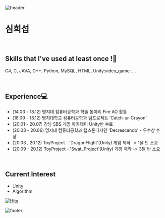 ![header](https://capsule-render.vercel.app/api?type=Rect&color=gradient&height=50&section=header&text=My%20Profile&fontSize=40)
# 심희섭
<br>

## Skills that I've used at least once !:punch:
<p>C#, C, JAVA, C++, Python, MySQL, HTML, Unity:video_game: ...<p/>
<br>

## Experience:computer:
* (14.03 - 18.12) 명지대 컴퓨터공학과 학술 동아리 Fire AO 활동
* (18.09 - 18.12) 명지대학교 컴퓨터공학과 팀프로젝트 'Catch-ur-Crayon'
* (20.01 - 20.07) 강남 SBS 게임 아카데미 Unity반 수료
* (20.03 - 20.06) 명지대 컴퓨터공학과 캡스톤디자인 'Decrescendo' - 우수상 수상
* (20.03 , 20.12) ToyProject - 'DragonFlight'(Unity) 게임 제작 -> 1달 반 소요 
* (20.09 - 20.12) ToyProject - 'Swat_Project'(Unity) 게임 제작 -> 3달 반 소요
<br>

## Current Interest
* Unity
* Algorithm  


[![Hits](https://hits.seeyoufarm.com/api/count/incr/badge.svg?url=https%3A%2F%2Fgithub.com%2Ftlagmltjq11&count_bg=%2379C83D&title_bg=%23555555&icon=ello.svg&icon_color=%23FFFA00&title=hits&edge_flat=false)](https://hits.seeyoufarm.com)

![footer](https://capsule-render.vercel.app/api?type=Rect&color=gradient&height=50&section=footer)
<!--
**tlagmltjq11/tlagmltjq11** is a ✨ _special_ ✨ repository because its `README.md` (this file) appears on your GitHub profile.

Here are some ideas to get you started:

- 🔭 I’m currently working on ...
- 🌱 I’m currently learning ...
- 👯 I’m looking to collaborate on ...
- 🤔 I’m looking for help with ...
- 💬 Ask me about ...
- 📫 How to reach me: ...
- 😄 Pronouns: ...
- ⚡ Fun fact: ...
-->
